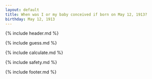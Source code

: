 ```yaml
---
layout: default
title: When was I or my baby conceived if born on May 12, 1913?
birthday: May 12, 1913
---
```


{% include header.md %}

{% include guess.md %}

{% include calculate.md %}

{% include safety.md %}

{% include footer.md %}



